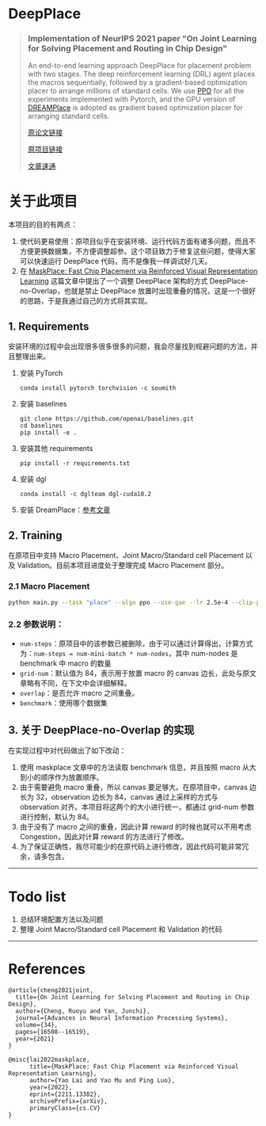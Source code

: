 # DeepPlace

>### Implementation of NeurIPS 2021 paper "On Joint Learning for Solving Placement and Routing in Chip Design"
>An end-to-end learning approach DeepPlace for placement problem with two stages. The deep reinforcement learning (DRL) agent places the macros sequentially, followed by a gradient-based optimization placer to arrange millions of standard cells. We use [PPO](https://github.com/ikostrikov/pytorch-a2c-ppo-acktr-gail) for all the experiments implemented with Pytorch, and the GPU version of
[DREAMPlace](https://github.com/limbo018/DREAMPlace) is adopted as gradient based optimization placer for arranging standard cells.
> 
> [原论文链接](https://arxiv.org/abs/2111.00234)
> 
> [原项目链接](https://github.com/Thinklab-SJTU/EDA-AI/tree/main/DeepPlace)
> 
> [文章速通](https://blog.csdn.net/SP_FA/article/details/134083867?csdn_share_tail=%7B%22type%22%3A%22blog%22%2C%22rType%22%3A%22article%22%2C%22rId%22%3A%22134083867%22%2C%22source%22%3A%22SP_FA%22%7D)


# 关于此项目

本项目的目的有两点：

1. 使代码更易使用：原项目似乎在安装环境、运行代码方面有诸多问题，而且不方便更换数据集，不方便调整超参。这个项目致力于修复这些问题，使得大家可以快速运行 DeepPlace 代码，而不是像我一样调试好几天。
2. 在 [MaskPlace: Fast Chip Placement via Reinforced Visual Representation Learning](https://arxiv.org/abs/2211.13382) 这篇文章中提出了一个调整 DeepPlace 架构的方式 DeepPlace-no-Overlap，也就是禁止 DeepPlace 放置时出现重叠的情况，这是一个很好的思路，于是我通过自己的方式将其实现。


## 1. Requirements
安装环境的过程中会出现很多很多很多的问题，我会尽量找到规避问题的方法，并且整理出来。

1. 安装 PyTorch
    ```commandline
    conda install pytorch torchvision -c soumith
    ```
2. 安装 baselines
    ```commandline
    git clone https://github.com/openai/baselines.git
    cd baselines
    pip install -e .
    ```
3. 安装其他 requirements
    ```commandline
    pip install -r requirements.txt
    ```
4. 安装 dgl
    ```commandline
    conda install -c dglteam dgl-cuda10.2
    ```
5. 安装 DreamPlace：[参考文章](https://blog.csdn.net/SP_FA/article/details/134887441?spm=1001.2014.3001.5501)

## 2. Training

在原项目中支持 Macro Placement、Joint Macro/Standard cell Placement 以及 Validation。目前本项目进度处于整理完成 Macro Placement 部分。

### 2.1 Macro Placement

```bash
python main.py --task "place" --algo ppo --use-gae --lr 2.5e-4 --clip-param 0.1 --value-loss-coef 0.5 --num-processes 1  --num-mini-batch 4 --log-interval 1 --use-linear-lr-decay --entropy-coef 0.01 --grid-num 84 --overlap True --benchmark "adaptec3"
```

### 2.2 参数说明：

- `num-steps`：原项目中的该参数已被删除，由于可以通过计算得出，计算方式为：`num-steps = num-mini-batch * num-nodes`，其中 num-nodes 是 benchmark 中 macro 的数量
- `grid-num`：默认值为 84，表示用于放置 macro 的 canvas 边长，此处与原文章略有不同，在下文中会详细解释。
- `overlap`：是否允许 macro 之间重叠。
- `benchmark`：使用哪个数据集


[//]: # (### Joint Macro/Standard cell Placement)

[//]: # ()
[//]: # (```bash)

[//]: # (python DeepPlace/main.py --task "fullplace" --algo ppo --use-gae --lr 2.5e-4 --clip-param 0.1 --value-loss-coef 0.5 --num-processes 1 --num-steps 2840 --num-mini-batch 4 --log-interval 1 --use-linear-lr-decay --entropy-coef 0.01)

[//]: # (```)

[//]: # ()
[//]: # (### Validation)

[//]: # ()
[//]: # (```bash)

[//]: # (python validation.py --task "place" --num-processes 1 --num-mini-batch 1 --num-steps 710 --lr 2.5e-4 --clip-param 0.1 --value-loss-coef 0.5 --entropy-coef 0.01)

[//]: # (```)


## 3. 关于 DeepPlace-no-Overlap 的实现
在实现过程中对代码做出了如下改动：
1. 使用 maskplace 文章中的方法读取 benchmark 信息，并且按照 macro 从大到小的顺序作为放置顺序。
2. 由于需要避免 macro 重叠，所以 canvas 要足够大。在原项目中，canvas 边长为 32，observation 边长为 84，canvas 通过上采样的方式与 observation 对齐。本项目将这两个的大小进行统一，都通过 grid-num 参数进行控制，默认为 84。
3. 由于没有了 macro 之间的重叠，因此计算 reward 的时候也就可以不用考虑 Congestion，因此对计算 reward 的方法进行了修改。
4. 为了保证正确性，我尽可能少的在原代码上进行修改，因此代码可能非常冗余，请多包含。

---

# Todo list
1. 总结环境配置方法以及问题
2. 整理 Joint Macro/Standard cell Placement 和 Validation 的代码

---

# References

```
@article{cheng2021joint,
  title={On Joint Learning for Solving Placement and Routing in Chip Design},
  author={Cheng, Ruoyu and Yan, Junchi},
  journal={Advances in Neural Information Processing Systems},
  volume={34},
  pages={16508--16519},
  year={2021}
}
```

```
@misc{lai2022maskplace,
      title={MaskPlace: Fast Chip Placement via Reinforced Visual Representation Learning}, 
      author={Yao Lai and Yao Mu and Ping Luo},
      year={2022},
      eprint={2211.13382},
      archivePrefix={arXiv},
      primaryClass={cs.CV}
}
```
